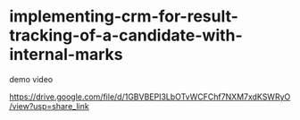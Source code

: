 # implementing-crm-for-result-tracking-of-a-candidate-with-internal-marks

demo video 

https://drive.google.com/file/d/1GBVBEPI3LbOTvWCFChf7NXM7xdKSWRyO/view?usp=share_link
